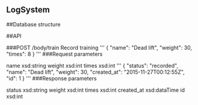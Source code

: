 ## LogSystem
##Database structure



##API

###POST	/body/train	Record training
'''
{
	"name": "Dead lift",
	"weight": 30,
	"times": 8
}
'''
###Request parameters

name	xsd:string
weight	xsd:int
times	xsd:int
'''
{
	"status": "recorded",
	"name": "Dead lift",
	"weight": 30,
	"created_at": "2015-11-27T00:12:55Z",
	"id": 1
}
'''
###Response parameters

status	xsd:string
weight	xsd:int
times	xsd:int
created_at	xsd:dataTime
id	xsd:int	
